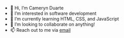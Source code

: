 - 👋  Hi, I’m Cameryn Duarte
- 👀  I’m interested in software development
- 🌱  I’m currently learning HTML, CSS, and JavaScript
- 💞️  I’m looking to collaborate on anything!
- 📫  Reach out to me via [email][address]

[address]: mailto:duarte.camery17@gmail.com
